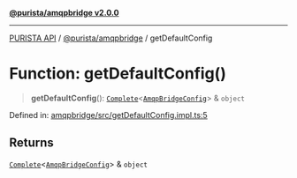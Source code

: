 [**@purista/amqpbridge v2.0.0**](../README.md)

***

[PURISTA API](../../../packages.md) / [@purista/amqpbridge](../README.md) / getDefaultConfig

# Function: getDefaultConfig()

> **getDefaultConfig**(): [`Complete`](../../core/type-aliases/Complete.md)\<[`AmqpBridgeConfig`](../type-aliases/AmqpBridgeConfig.md)\> & `object`

Defined in: [amqpbridge/src/getDefaultConfig.impl.ts:5](https://github.com/puristajs/purista/blob/master/packages/amqpbridge/src/getDefaultConfig.impl.ts#L5)

## Returns

[`Complete`](../../core/type-aliases/Complete.md)\<[`AmqpBridgeConfig`](../type-aliases/AmqpBridgeConfig.md)\> & `object`
